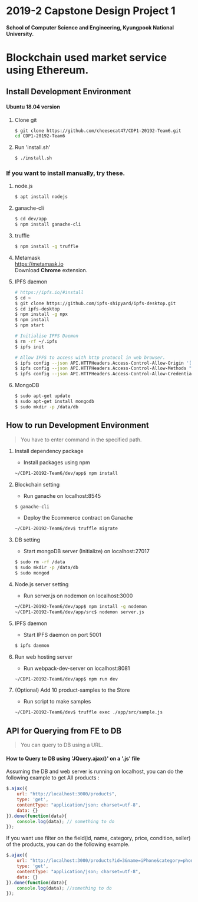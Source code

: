 # 2019-2 Capstone Design Project 1

#### School of Computer Science and Engineering, Kyungpook National University.  

# Blockchain used market service using Ethereum.




## Install Development Environment

#### Ubuntu 18.04 version

1. Clone git  
   ```Bash
   $ git clone https://github.com/cheesecat47/CDP1-20192-Team6.git
   cd CDP1-20192-Team6
   ```

1. Run 'install.sh'
    ```Bash
    $ ./install.sh
    ```

### If you want to install manually, try these.  
1. node.js
    ```Bash
    $ apt install nodejs
    ```

1. ganache-cli  
    ```Bash
    $ cd dev/app
    $ npm install ganache-cli
    ```

1. truffle
    ```Bash
    $ npm install -g truffle
    ```

1. Metamask  
    https://metamask.io  
    Download __Chrome__ extension.  

1. IPFS daemon  
    ```Bash
    # https://ipfs.io/#install
    $ cd ~
    $ git clone https://github.com/ipfs-shipyard/ipfs-desktop.git
    $ cd ipfs-desktop
    $ npm install -g npx
    $ npm install
    $ npm start
    
    # Initialise IPFS Daemon
    $ rm -rf ~/.ipfs
    $ ipfs init
    
    # Allow IPFS to access with http protocol in web browser.
    $ ipfs config --json API.HTTPHeaders.Access-Control-Allow-Origin '["*"]'
    $ ipfs config --json API.HTTPHeaders.Access-Control-Allow-Methods "[\"PUT\", \"POST\", \"GET\"]"
    $ ipfs config --json API.HTTPHeaders.Access-Control-Allow-Credentials '["true"]'
    ```

1. MongoDB
    ```bash
    $ sudo apt-get update
    $ sudo apt-get install mongodb
    $ sudo mkdir -p /data/db
    ```

   

## How to run Development Environment

> You have to enter command in the specified path.



1. Install dependency package

   * Install packages using npm

   ```bash
   ~/CDP1-20192-Team6/dev/app$ npm install
   ```

1. Blockchain setting

   * Run ganache on localhost:8545

   ```Bash
   $ ganache-cli
   ```

   * Deploy the Ecommerce contract  on Ganache

   ```bash
   ~/CDP1-20192-Team6/dev$ truffle migrate 
   ```

1. DB setting

   * Start mongoDB server (Initialize) on localhost:27017

   ```bash
   $ sudo rm -rf /data
   $ sudo mkdir -p /data/db
   $ sudo mongod
   ```

1. Node.js server setting 

   * Run server.js on nodemon  on localhost:3000

   ```bash
   ~/CDP1-20192-Team6/dev/app$ npm install -g nodemon
   ~/CDP1-20192-Team6/dev/app/src$ nodemon server.js
   ```

1. IPFS daemon  

   * Start IPFS daemon on port 5001

   ```Bash
   $ ipfs daemon
   ```

1. Run web hosting server

   * Run webpack-dev-server  on localhost:8081

   ```Bash
   ~/CDP1-20192-Team6/dev/app$ npm run dev
   ```

1. (Optional) Add 10 product-samples to the Store 

   * Run script to make samples

   ```  bash
   ~/CDP1-20192-Team6/dev$ truffle exec ./app/src/sample.js
   ```



##  API for Querying from FE to DB 

> You can query to DB using a URL.



#### How to Query to DB using 'JQuery.ajax()' on a '.js' file

Assuming the DB and web server is running on localhost, you can do the following example to get All products :

```javascript
$.ajax({
    url: "http://localhost:3000/products",
    type: 'get',
    contentType: "application/json; charset=utf-8",
    data: {}
}).done(function(data){
    console.log(data); // something to do 
});
```



If you want use filter on the field(id, name, category, price, condition, seller) of the products, you can do the following example.

```javascript
$.ajax({
    url: "http://localhost:3000/products?id=3&name=iPhone&category=phone", // pass by URL
    type: 'get',
    contentType: "application/json; charset=utf-8",
    data: {}
}).done(function(data){
    console.log(data); //something to do
});
```

